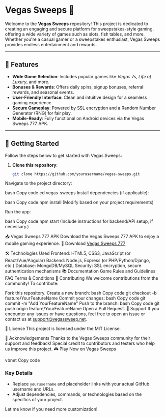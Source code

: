 # Vegas Sweeps 🎰

Welcome to the **Vegas Sweeps** repository! This project is dedicated to creating an engaging and secure platform for sweepstakes-style gaming, offering a wide variety of games such as slots, fish tables, and more. Whether you're a casual gamer or a sweepstakes enthusiast, Vegas Sweeps provides endless entertainment and rewards.

---

## 🌟 Features

- **Wide Game Selection**: Includes popular games like *Vegas 7s*, *Life of Luxury*, and more.
- **Bonuses & Rewards**: Offers daily spins, signup bonuses, referral rewards, and seasonal events.
- **User-Friendly Interface**: Clean and intuitive design for a seamless gaming experience.
- **Secure Gameplay**: Powered by SSL encryption and a Random Number Generator (RNG) for fair play.
- **Mobile-Ready**: Fully functional on Android devices via the Vegas Sweeps 777 APK.

---

## 🚀 Getting Started

Follow the steps below to get started with Vegas Sweeps:

1. **Clone this repository**:
   ```bash
   git clone https://github.com/yourusername/vegas-sweeps.git
Navigate to the project directory:

bash
Copy code
cd vegas-sweeps
Install dependencies (if applicable):

bash
Copy code
npm install
(Modify based on your project requirements)

Run the app:

bash
Copy code
npm start
(Include instructions for backend/API setup, if necessary.)

📥 Vegas Sweeps 777 APK
Download the Vegas Sweeps 777 APK to enjoy a mobile gaming experience.
🔗 Download [Vegas Sweeps 777](https://vegassweep.net/)

🛠️ Technologies Used
Frontend: HTML5, CSS3, JavaScript (or React/Vue/Angular)
Backend: Node.js, Express (or PHP/Python/Django, etc.)
Database: MongoDB/MySQL
Security: SSL encryption, secure authentication mechanisms
📚 Documentation
Game Rules and Guidelines
FAQ
Terms & Conditions
🤝 Contributing
We welcome contributions from the community! To contribute:

Fork this repository.
Create a new branch:
bash
Copy code
git checkout -b feature/YourFeatureName
Commit your changes:
bash
Copy code
git commit -m "Add YourFeatureName"
Push to the branch:
bash
Copy code
git push origin feature/YourFeatureName
Open a Pull Request.
💬 Support
If you encounter any issues or have questions, feel free to open an issue or contact us at support@vegassweep.net.

📄 License
This project is licensed under the MIT License.

🌟 Acknowledgements
Thanks to the Vegas Sweeps community for their support and feedback!
Special credit to contributors and testers who help us improve this project.
🎮 Play Now on Vegas Sweeps

vbnet
Copy code

### Key Details
- Replace `yourusername` and placeholder links with your actual GitHub username and URLs.
- Adjust dependencies, commands, or technologies based on the specifics of your project.

Let me know if you need more customization!
